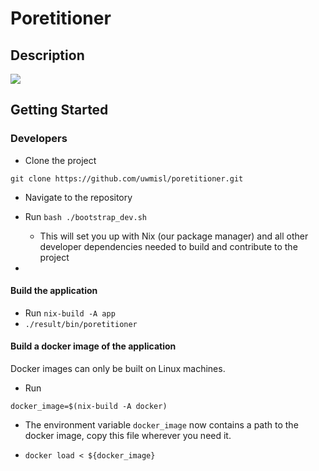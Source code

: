 Poretitioner 
=============

## Description 

![](NTER_gif_1_sm.gif)


## Getting Started 


### Developers 

- Clone the project 

```
git clone https://github.com/uwmisl/poretitioner.git
```

- Navigate to the repository 

- Run `bash ./bootstrap_dev.sh`
   - This will set you up with Nix (our package manager) and all other developer dependencies needed to build and contribute to the project 
   
- 
#### Build the application 

- Run `nix-build -A app`
- `./result/bin/poretitioner`

#### Build a docker image of the application 
Docker images can only be built on Linux machines. 

- Run 

```docker_image=$(nix-build -A docker)```

- The environment variable `docker_image` now contains a path to the docker image, copy this file wherever you need it. 

- ```docker load < ${docker_image}```
